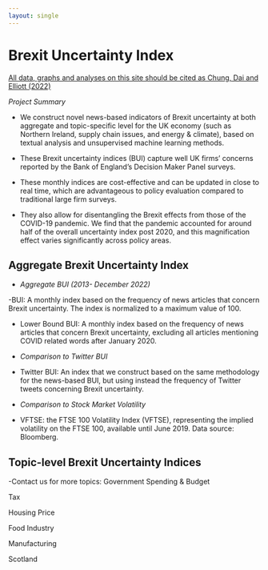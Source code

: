 ```yaml
---
layout: single
---
```



# Brexit Uncertainty Index
[All data, graphs and analyses on this site should be cited as Chung, Dai and Elliott (2022)](https://cepr.org/publications/dp17410)

*Project Summary*
- We construct novel news-based indicators of Brexit uncertainty at both aggregate and topic-specific level for the UK economy  (such as Northern Ireland, supply chain issues, and energy & climate), based on textual analysis and unsupervised machine learning methods.

- These Brexit uncertainty indices (BUI) capture well UK firms’ concerns reported by the Bank of England’s Decision Maker Panel surveys.

- These monthly indices are cost-effective and can be updated in close to real time, which are advantageous to policy evaluation compared to traditional large firm surveys.

- They also allow for disentangling the Brexit effects from those of the COVID-19 pandemic. We find that the pandemic accounted for around half of the overall uncertainty index post 2020, and this magnification effect varies significantly across policy areas.

## Aggregate Brexit Uncertainty Index

- *Aggregate BUI (2013- December 2022)*

-BUI: A monthly index based on the frequency of news articles that concern Brexit uncertainty. The index is normalized to a maximum value of 100. 

- Lower Bound BUI: A monthly index based on the frequency of news articles that concern Brexit uncertainty, excluding all articles mentioning COVID related words after January 2020. 

- *Comparison to Twitter BUI*

- Twitter BUI: An index that we construct based on the same methodology for the news-based BUI, but using instead the frequency of Twitter tweets concerning Brexit uncertainty.

- *Comparison to Stock Market Volatility*

- VFTSE: the FTSE 100 Volatility Index (VFTSE), representing the implied volatility on the FTSE 100, available until June 2019. Data source: Bloomberg.

## 	Topic-level Brexit Uncertainty Indices



-Contact us for more topics:
Government Spending & Budget 

Tax

Housing Price 

Food Industry

Manufacturing

Scotland
